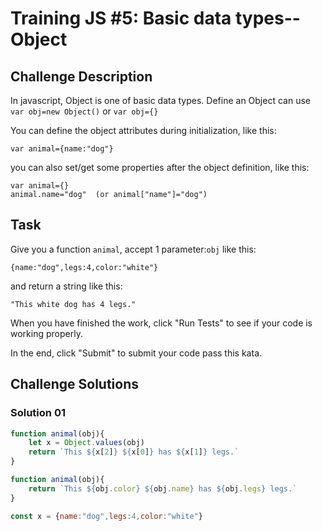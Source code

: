 # Training JS #5: Basic data types--Object

## Challenge Description

In javascript, Object is one of basic data types. Define an Object can use `var obj=new Object()` or `var obj={}`

You can define the object attributes during initialization, like this:

```
var animal={name:"dog"}
```

you can also set/get some properties after the object definition, like this:

```
var animal={}
animal.name="dog"  (or animal["name"]="dog")
```

## Task

Give you a function `animal`, accept 1 parameter:`obj` like this:

```
{name:"dog",legs:4,color:"white"}
```

and return a string like this:

```
"This white dog has 4 legs."
```

When you have finished the work, click "Run Tests" to see if your code is working properly.

In the end, click "Submit" to submit your code pass this kata.

## Challenge Solutions

### Solution 01

```jsx
function animal(obj){
    let x = Object.values(obj)
    return `This ${x[2]} ${x[0]} has ${x[1]} legs.`
}

function animal(obj){
    return `This ${obj.color} ${obj.name} has ${obj.legs} legs.`
}

const x = {name:"dog",legs:4,color:"white"}
```
